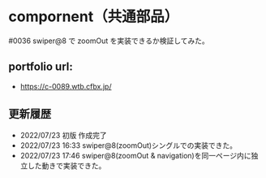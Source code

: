 # compornent（共通部品）

#0036 swiper@8 で zoomOut を実装できるか検証してみた。

## portfolio url:

- https://c-0089.wtb.cfbx.jp/

## 更新履歴

- 2022/07/23 初版 作成完了
- 2022/07/23 16:33 swiper@8(zoomOut)シングルでの実装できた。
- 2022/07/23 17:46 swiper@8(zoomOut & navigation)を同一ページ内に独立した動きで実装できた。
